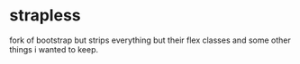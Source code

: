 #  strapless

fork of bootstrap but strips everything but their flex classes and some other things i wanted to keep.